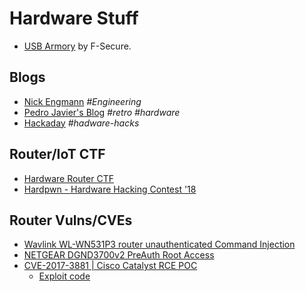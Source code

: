 # Hardware Stuff

- [USB Armory](https://github.com/usbarmory/usbarmory) by F-Secure.

## Blogs

- [Nick Engmann](https://nickengmann.com/) *#Engineering*
- [Pedro Javier's Blog](https://pedrojavier.com/) *#retro* *#hardware*
- [Hackaday](https://hackaday.com/) *#hadware-hacks*

## Router/IoT CTF

- [Hardware Router CTF](https://www.pentestpartners.com/security-blog/hardware-router-ctf/)
- [Hardpwn - Hardware Hacking Contest '18](https://hardwear.io/the-hague-2018/ctf.php)

## Router Vulns/CVEs

- [Wavlink WL-WN531P3 router unauthenticated Command Injection](https://stigward.medium.com/wavlink-command-injection-cve-2022-23900-51988f6f15df)
- [NETGEAR DGND3700v2 PreAuth Root Access](https://ssd-disclosure.com/ssd-advisory-netgear-dgnd3700v2-preauth-root-access/)
- [CVE-2017-3881 | Cisco Catalyst RCE POC](https://artkond.com/2017/04/10/cisco-catalyst-remote-code-execution/)
  - [Exploit code](https://github.com/artkond/cisco-rce/)
